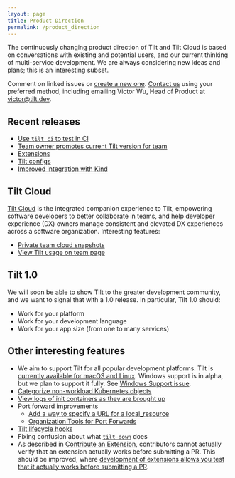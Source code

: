 ```yaml
---
layout: page
title: Product Direction
permalink: /product_direction
---
```


The continuously changing product direction of Tilt and Tilt Cloud is based on conversations with existing and potential users, and our current thinking of multi-service development. We are always considering new ideas and plans; this is an interesting subset.

Comment on linked issues or [create a new one](https://github.com/windmilleng/tilt). [Contact us](/contact.html) using your preferred method, including emailing Victor Wu, Head of Product at <a href="mailto:victor@tilt.dev">victor@tilt.dev</a>. 

## Recent releases
- [Use `tilt ci` to test in CI](https://blog.tilt.dev/2020/04/16/how-to-not-break-server-startup.html)
- [Team owner promotes current Tilt version for team](https://docs.tilt.dev/teams.html)
- [Extensions](https://blog.tilt.dev/2020/04/01/more-customizable-tiltfiles-with-extensions.html)
- [Tilt configs](https://blog.tilt.dev/2020/02/21/add-your-own-options-to-your-tilt-config.html)
- [Improved integration with Kind](https://blog.tilt.dev/2020/02/11/delete-clusters-faster-with-kind.html)

## Tilt Cloud
[Tilt Cloud](https://docs.tilt.dev/sign_in_tilt_cloud.html) is the integrated companion experience to Tilt, empowering software developers to better collaborate in teams, and help developer experience (DX) owners manage consistent and elevated DX experiences across a software organization. Interesting features:

- [Private team cloud snapshots](https://github.com/windmilleng/tilt/issues/3128)
- [View Tilt usage on team page](https://github.com/windmilleng/tilt/issues/3130)

## Tilt 1.0
We will soon be able to show Tilt to the greater development community, and we want to signal that with a 1.0 release. In particular, Tilt 1.0 should:
- Work for your platform
- Work for your development language
- Work for your app size (from one to many services)

## Other interesting features

- We aim to support Tilt for all popular development platforms. Tilt is [currently available for macOS and Linux](https://docs.tilt.dev/install.html). Windows support is in alpha, but we plan to support it fully. See [Windows Support issue](https://github.com/windmilleng/tilt/issues/1961).
- [Categorize non-workload Kubernetes objects](https://github.com/windmilleng/tilt/issues/2989)
- [View logs of init containers as they are brought up](https://github.com/windmilleng/tilt/issues/2292)
- Port forward improvements
  - [Add a way to specify a URL for a local_resource](https://github.com/windmilleng/tilt/issues/2983)
  - [Organization Tools for Port Forwards](https://github.com/windmilleng/tilt/issues/2548)
- [Tilt lifecycle hooks](https://github.com/windmilleng/tilt/issues/1699)
- Fixing confusion about what [`tilt down`](https://docs.tilt.dev/cli/tilt_down.html) does
- As described in [Contribute an Extension](https://docs.tilt.dev/contribute_extension.html), contributors cannot actually verify that an extension actually works before submitting a PR. This should be improved, where [development of extensions allows you test that it actually works before submitting a PR](https://github.com/windmilleng/tilt/issues/3188).


